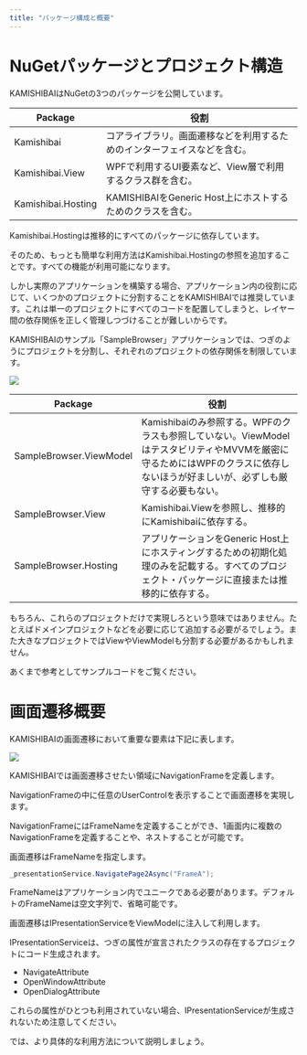 ```yaml
---
title: "パッケージ構成と概要"
---
```


# NuGetパッケージとプロジェクト構造

KAMISHIBAIはNuGetの3つのパッケージを公開しています。

|Package|役割|
|--|--|
|Kamishibai|コアライブラリ。画面遷移などを利用するためのインターフェイスなどを含む。|
|Kamishibai.View|WPFで利用するUI要素など、View層で利用するクラス群を含む。|
|Kamishibai.Hosting|KAMISHIBAIをGeneric Host上にホストするためのクラスを含む。|

Kamishibai.Hostingは推移的にすべてのパッケージに依存しています。

そのため、もっとも簡単な利用方法はKamishibai.Hostingの参照を追加することです。すべての機能が利用可能になります。

しかし実際のアプリケーションを構築する場合、アプリケーション内の役割に応じて、いくつかのプロジェクトに分割することをKAMISHIBAIでは推奨しています。これは単一のプロジェクトにすべてのコードを配置してしまうと、レイヤー間の依存関係を正しく管理しつづけることが難しいからです。

KAMISHIBAIのサンプル「SampleBrowser」アプリケーションでは、つぎのようにプロジェクトを分割し、それぞれのプロジェクトの依存関係を制限しています。

![](../images/components.png)

|Package|役割|
|--|--|
|SampleBrowser.ViewModel|Kamishibaiのみ参照する。WPFのクラスも参照していない。ViewModelはテスタビリティやMVVMを厳密に守るためにはWPFのクラスに依存しないほうが好ましいが、必ずしも厳守する必要もない。|
|SampleBrowser.View|Kamishibai.Viewを参照し、推移的にKamishibaiに依存する。|
|SampleBrowser.Hosting|アプリケーションをGeneric Host上にホスティングするための初期化処理のみを記載する。すべてのプロジェクト・パッケージに直接または推移的に依存する。|

もちろん、これらのプロジェクトだけで実現しろという意味ではありません。たとえばドメインプロジェクトなどを必要に応じて追加する必要がるでしょう。また大きなプロジェクトではViewやViewModelも分割する必要があるかもしれません。

あくまで参考としてサンプルコードをご覧ください。

# 画面遷移概要

KAMISHIBAIの画面遷移において重要な要素は下記に表します。

![](../images/architecture.png)

KAMISHIBAIでは画面遷移させたい領域にNavigationFrameを定義します。

NavigationFrameの中に任意のUserControlを表示することで画面遷移を実現します。

NavigationFrameにはFrameNameを定義することができ、1画面内に複数のNavigationFrameを定義することや、ネストすることが可能です。

画面遷移はFrameNameを指定します。

```cs
_presentationService.NavigatePage2Async("FrameA");
```

FrameNameはアプリケーション内でユニークである必要があります。デフォルトのFrameNameは空文字列で、省略可能です。

画面遷移はIPresentationServiceをViewModelに注入して利用します。

IPresentationServiceは、つぎの属性が宣言されたクラスの存在するプロジェクトにコード生成されます。

- NavigateAttribute
- OpenWindowAttribute
- OpenDialogAttribute

これらの属性がひとつも利用されていない場合、IPresentationServiceが生成されないため注意してください。

では、より具体的な利用方法について説明しましょう。


